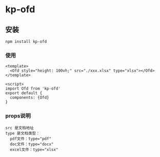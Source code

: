 # kp-ofd

## 安装
```
npm install kp-ofd
```

### 使用
```
<template>
  <Ofd style="height: 100vh;" src="./xxx.xlsx" type="xlsx"></Ofd>
</template>

<script>
import Ofd from 'kp-ofd'
export default {
  components: {Ofd}
}
```

### props说明
```
src 是文档地址
type 是文档类型：
  pdf文件：type="pdf"
  doc文件：type="docx"
  excel文件：type="xlsx"
```

